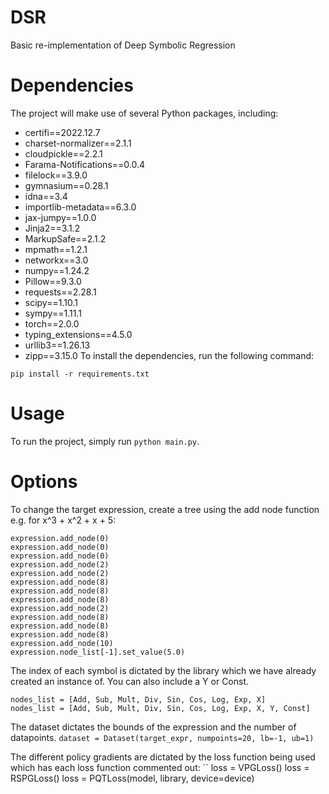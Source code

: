 # DSR
Basic re-implementation of Deep Symbolic Regression

# Dependencies
The project will make use of several Python packages, including:
- certifi==2022.12.7
- charset-normalizer==2.1.1
- cloudpickle==2.2.1
- Farama-Notifications==0.0.4
- filelock==3.9.0
- gymnasium==0.28.1
- idna==3.4
- importlib-metadata==6.3.0
- jax-jumpy==1.0.0
- Jinja2==3.1.2
- MarkupSafe==2.1.2
- mpmath==1.2.1
- networkx==3.0
- numpy==1.24.2
- Pillow==9.3.0
- requests==2.28.1
- scipy==1.10.1
- sympy==1.11.1
- torch==2.0.0
- typing_extensions==4.5.0
- urllib3==1.26.13
- zipp==3.15.0
To install the dependencies, run the following command:

`pip install -r requirements.txt`

# Usage
To run the project, simply run `python main.py`.

# Options
To change the target expression, create a tree using the add node function e.g. for x^3 + x^2 + x + 5:
```
expression.add_node(0)
expression.add_node(0)
expression.add_node(0)
expression.add_node(2)
expression.add_node(2)
expression.add_node(8)
expression.add_node(8)
expression.add_node(8)
expression.add_node(2)
expression.add_node(8)
expression.add_node(8)
expression.add_node(8)
expression.add_node(10)
expression.node_list[-1].set_value(5.0)
```
The index of each symbol is dictated by the library which we have already created an instance of. You can also include a Y or Const.
```
nodes_list = [Add, Sub, Mult, Div, Sin, Cos, Log, Exp, X]
nodes_list = [Add, Sub, Mult, Div, Sin, Cos, Log, Exp, X, Y, Const]
```


The dataset dictates the bounds of the expression and the number of datapoints.
```dataset = Dataset(target_expr, numpoints=20, lb=-1, ub=1)```

The different policy gradients are dictated by the loss function being used which has each loss function commented out:
``
loss = VPGLoss()
loss = RSPGLoss()
loss = PQTLoss(model, library, device=device)
```